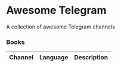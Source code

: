 # Awesome Telegram
A collection of awesome Telegram channels

### Books

|Channel|Language|Description
|:------|:-------|:----------